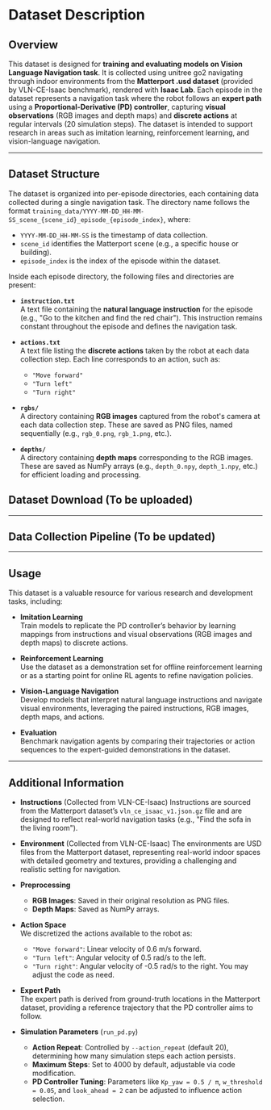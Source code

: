 # Dataset Description

## Overview

This dataset is designed for **training and evaluating models on Vision Language Navigation task**. It is collected using unitree go2 navigating through indoor environments from the **Matterport .usd dataset** (provided by VLN-CE-Isaac benchmark), rendered with **Isaac Lab**. Each episode in the dataset represents a navigation task where the robot follows an **expert path** using a **Proportional-Derivative (PD) controller**, capturing **visual observations** (RGB images and depth maps) and **discrete actions** at regular intervals (20 simulation steps). The dataset is intended to support research in areas such as imitation learning, reinforcement learning, and vision-language navigation.

---

## Dataset Structure

The dataset is organized into per-episode directories, each containing data collected during a single navigation task. The directory name follows the format `training_data/YYYY-MM-DD_HH-MM-SS_scene_{scene_id}_episode_{episode_index}`, where:
- `YYYY-MM-DD_HH-MM-SS` is the timestamp of data collection.
- `scene_id` identifies the Matterport scene (e.g., a specific house or building).
- `episode_index` is the index of the episode within the dataset.

Inside each episode directory, the following files and directories are present:

- **`instruction.txt`**  
  A text file containing the **natural language instruction** for the episode (e.g., "Go to the kitchen and find the red chair"). This instruction remains constant throughout the episode and defines the navigation task.

- **`actions.txt`**  
  A text file listing the **discrete actions** taken by the robot at each data collection step. Each line corresponds to an action, such as:
  - `"Move forward"`
  - `"Turn left"`
  - `"Turn right"`

- **`rgbs/`**  
  A directory containing **RGB images** captured from the robot's camera at each data collection step. These are saved as PNG files, named sequentially (e.g., `rgb_0.png`, `rgb_1.png`, etc.).

- **`depths/`**  
  A directory containing **depth maps** corresponding to the RGB images. These are saved as NumPy arrays (e.g., `depth_0.npy`, `depth_1.npy`, etc.) for efficient loading and processing.

## Dataset Download (To be uploaded)

---

## Data Collection Pipeline (To be updated)

---

## Usage

This dataset is a valuable resource for various research and development tasks, including:

- **Imitation Learning**  
  Train models to replicate the PD controller’s behavior by learning mappings from instructions and visual observations (RGB images and depth maps) to discrete actions.

- **Reinforcement Learning**  
  Use the dataset as a demonstration set for offline reinforcement learning or as a starting point for online RL agents to refine navigation policies.

- **Vision-Language Navigation**  
  Develop models that interpret natural language instructions and navigate visual environments, leveraging the paired instructions, RGB images, depth maps, and actions.

- **Evaluation**  
  Benchmark navigation agents by comparing their trajectories or action sequences to the expert-guided demonstrations in the dataset.

---

## Additional Information

- **Instructions** (Collected from VLN-CE-Isaac) 
  Instructions are sourced from the Matterport dataset’s `vln_ce_isaac_v1.json.gz` file and are designed to reflect real-world navigation tasks (e.g., "Find the sofa in the living room").

- **Environment**  (Collected from VLN-CE-Isaac)
  The environments are USD files from the Matterport dataset, representing real-world indoor spaces with detailed geometry and textures, providing a challenging and realistic setting for navigation.

- **Preprocessing**  
  - **RGB Images**: Saved in their original resolution as PNG files.
  - **Depth Maps**: Saved as NumPy arrays.

- **Action Space**  
  We discretized the actions available to the robot as:
  - `"Move forward"`: Linear velocity of 0.6 m/s forward.
  - `"Turn left"`: Angular velocity of 0.5 rad/s to the left.
  - `"Turn right"`: Angular velocity of -0.5 rad/s to the right.
  You may adjust the code as need.

- **Expert Path**  
  The expert path is derived from ground-truth locations in the Matterport dataset, providing a reference trajectory that the PD controller aims to follow.

- **Simulation Parameters** (`run_pd.py`)
  - **Action Repeat**: Controlled by `--action_repeat` (default 20), determining how many simulation steps each action persists.
  - **Maximum Steps**: Set to 4000 by default, adjustable via code modification.
  - **PD Controller Tuning**: Parameters like `Kp_yaw = 0.5 / π`, `w_threshold = 0.05`, and `look_ahead = 2` can be adjusted to influence action selection.

